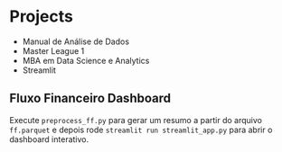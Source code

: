 # Projects
* Manual de Análise de Dados
* Master League 1
* MBA em Data Science e Analytics
* Streamlit
## Fluxo Financeiro Dashboard

Execute `preprocess_ff.py` para gerar um resumo a partir do arquivo `ff.parquet` e depois rode `streamlit run streamlit_app.py` para abrir o dashboard interativo.

